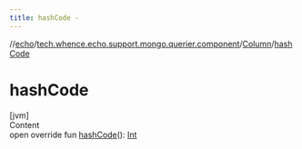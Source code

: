 ```yaml
---
title: hashCode -
---
```

//[echo](../../index.md)/[tech.whence.echo.support.mongo.querier.component](../index.md)/[Column](index.md)/[hashCode](hash-code.md)



# hashCode  
[jvm]  
Content  
open override fun [hashCode](hash-code.md)(): [Int](https://kotlinlang.org/api/latest/jvm/stdlib/kotlin/-int/index.html)  



